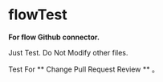 # flowTest

**For flow Github connector.**

Just Test. Do Not Modify other files.

Test For ** Change Pull Request Review ** 。
